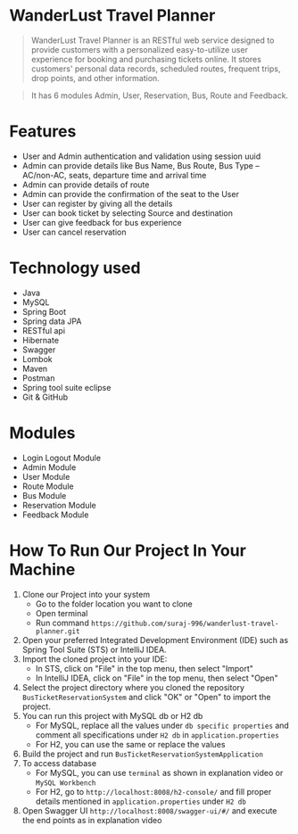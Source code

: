 


# WanderLust Travel Planner 

> WanderLust Travel Planner is an RESTful web service designed to provide customers with a personalized easy-to-utilize user experience for booking and purchasing tickets online. It stores customers' personal data records, scheduled routes, frequent trips, drop points, and other information.

> It has 6 modules Admin, User, Reservation, Bus, Route and Feedback.


# Features

- User and Admin authentication and validation using session uuid
- Admin can provide details like Bus Name, Bus Route, Bus Type –AC/non-AC, seats, departure time and arrival time
- Admin can provide details of route
- Admin can provide the confirmation of the seat to the User
- User can register by giving all the details
- User can book ticket by selecting Source and destination
- User can give feedback for bus experience
- User can cancel reservation

# Technology used 

- Java
- MySQL
- Spring Boot
- Spring data JPA
- RESTful api
- Hibernate
- Swagger
- Lombok
- Maven
- Postman
- Spring tool suite eclipse
- Git & GitHub

# Modules

- Login Logout Module
- Admin Module
- User Module
- Route Module
- Bus Module
- Reservation Module
- Feedback Module

# How To Run Our Project In Your Machine

1. Clone our Project into your system
    - Go to the folder location you want to clone
    - Open terminal 
    - Run command ``` https://github.com/suraj-996/wanderlust-travel-planner.git ```
2. Open your preferred Integrated Development Environment (IDE) such as Spring Tool Suite (STS) or IntelliJ IDEA.
3. Import the cloned project into your IDE:
   - In STS, click on "File" in the top menu, then select "Import"
   - In IntelliJ IDEA, click on "File" in the top menu, then select "Open"
4. Select the project directory where you cloned the repository ```BusTicketReservationSystem``` and click "OK" or "Open" to import the project.
5. You can run this project with MySQL db or H2 db
    - For MySQL, replace all the values under ```db specific properties``` and comment all specifications under ```H2 db``` in ```application.properties```
    - For H2, you can use the same or replace the values
6. Build the project and run ```BusTicketReservationSystemApplication```
7. To access database
    - For MySQL, you can use ```terminal``` as shown in explanation video or ```MySQL Workbench```
    - For H2, go to ```http://localhost:8008/h2-console/``` and fill proper details mentioned in ```application.properties``` under ```H2 db```
8. Open Swagger UI ```http://localhost:8008/swagger-ui/#/``` and execute the end points as in explanation video



